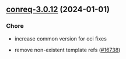 

## [conreq-3.0.12](https://github.com/truecharts/charts/compare/conreq-3.0.11...conreq-3.0.12) (2024-01-01)

### Chore



- increase common version for oci fixes

- remove non-existent template refs ([#16738](https://github.com/truecharts/charts/issues/16738))